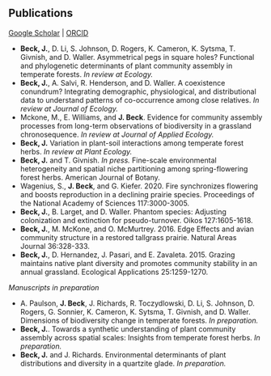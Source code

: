 ## Publications

[Google Scholar](https://scholar.google.com/citations?user=IC3onsQAAAAJ&hl=en&oi=ao)  \|  [ORCID](https://orcid.org/0000-0001-9515-5440)

* **Beck, J.**, D. Li, S. Johnson, D. Rogers, K. Cameron, K. Sytsma, T. Givnish, and D. Waller. Asymmetrical pegs in square holes? Functional and phylogenetic determinants of plant community assembly in temperate forests. *In review at Ecology.*
* **Beck, J.**, A. Salvi, R. Henderson, and D. Waller. A coexistence conundrum? Integrating demographic, physiological, and distributional data to understand patterns of co-occurrence among close relatives. *In review at Journal of Ecology.*
* Mckone, M., E. Williams, and **J. Beck**. Evidence for community assembly processes from long-term
observations of biodiversity in a grassland chronosequence. *In review at Journal of Applied Ecology.*
* **Beck, J.** Variation in plant-soil interactions among temperate forest herbs. *In review at Plant Ecology.*
* **Beck, J.** and T. Givnish. *In press.* Fine-scale environmental heterogeneity and spatial niche partitioning among spring-flowering forest herbs. American Journal of Botany.
* Wagenius, S., **J. Beck**, and G. Kiefer. 2020. Fire synchronizes flowering and boosts reproduction in a declining prairie species. Proceedings of the National Academy of Sciences 117:3000-3005.
* **Beck, J.**, B. Larget, and D. Waller. Phantom species: Adjusting colonization and extinction for pseudo-turnover. Oikos 127:1605-1618.
* **Beck, J.**, M. McKone, and O. McMurtrey. 2016. Edge Effects and avian community structure in a restored tallgrass prairie. Natural Areas Journal 36:328-333.
* **Beck, J.**, D. Hernandez, J. Pasari, and E. Zavaleta. 2015. Grazing maintains native plant diversity and promotes community stability in an annual grassland. Ecological Applications 25:1259-1270.

*Manuscripts in preparation*

* A. Paulson, **J. Beck**, J. Richards, R. Toczydlowski, D. Li, S. Johnson, D. Rogers, G. Sonnier, K. Cameron, K. Sytsma, T. Givnish, and D. Waller. Dimensions of biodiversity change in temperate forests. *In preparation.*
* **Beck, J.**. Towards a synthetic understanding of plant community assembly across spatial scales: Insights from temperate forest herbs. *In preparation.*
* **Beck, J.** and J. Richards. Environmental determinants of plant distributions and diversity in a quartzite glade. *In preparation.*
